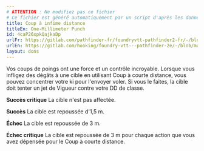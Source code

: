 ```yaml
---
# ATTENTION : Ne modifiez pas ce fichier
# Ce fichier est généré automatiquement par un script d'après les données du module Foundry VTT officiel et de sa traduction
title: Coup à infime distance
titleEn: One-Millimeter Punch
id: 4caP26xpkQajkaDp
urlFr: https://gitlab.com/pathfinder-fr/foundryvtt-pathfinder2-fr/-/blob/master/data/feats/4caP26xpkQajkaDp.htm
urlEn: https://gitlab.com/hooking/foundry-vtt---pathfinder-2e/-/blob/master/packs/data/feats.db/one-millimeter-punch.json
layout: dons
---
```

Vos coups de poings ont une force et un contrôle incroyable. Lorsque vous infligez des dégâts à une cible en utilisant Coup à courte distance, vous pouvez concentrer votre ki pour l'envoyer voler. Si vous le faites, la cible doit tenter un jet de Vigueur contre votre DD de classe.

**Succès critique** La cible n'est pas affectée.

**Succès** La cible est repoussée d'1,5 m.

**Échec** La cible est repoussée de 3 m.

**Échec critique** La cible est repoussée de 3 m pour chaque action que vous avez dépensée pour le Coup à courte distance.
